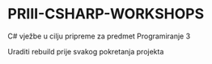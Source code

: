 # PRIII-CSHARP-WORKSHOPS

 C# vježbe u cilju pripreme za predmet Programiranje 3

Uraditi rebuild prije svakog pokretanja projekta